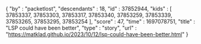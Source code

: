 {
  "by" : "packetlost",
  "descendants" : 18,
  "id" : 37852944,
  "kids" : [ 37853337, 37853303, 37853317, 37853340, 37853259, 37853339, 37853265, 37853295, 37853254 ],
  "score" : 47,
  "time" : 1697078751,
  "title" : "LSP could have been better",
  "type" : "story",
  "url" : "https://matklad.github.io/2023/10/12/lsp-could-have-been-better.html"
}
